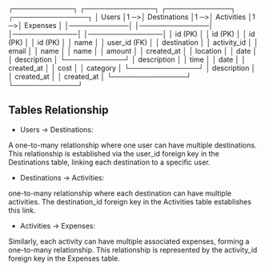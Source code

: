 ┌────────────┐         ┌──────────────┐         ┌─────────────┐         ┌───────────────┐
│   Users    │1      ─>│ Destinations │1      ─>│  Activities │1      ─>│   Expenses    │
│────────────│         │──────────────│         │─────────────│         │───────────────│
│ id (PK)    │         │ id (PK)      │         │ id (PK)     │         │ id (PK)       │
│ name       │         │ user_id (FK) │         │ destination │         │ activity_id   │
│ email      │         │ name         │         │ name        │         │ amount        │
│ created_at │         │ location     │         │ date        │         │ description   │
└────────────┘         │ description  │         │ time        │         │ date          │
                       │ created_at   │         │ cost        │         │ category      │
                       └──────────────┘         │ description │         │ created_at    │
                                                │ created_at  │         └───────────────┘
                                                └─────────────┘

## Tables Relationship
- Users → Destinations:

A one-to-many relationship where one user can have multiple destinations. This relationship is established via the user_id foreign key in the Destinations table, linking each destination to a specific user.

- Destinations → Activities:

 one-to-many relationship where each destination can have multiple activities. The destination_id foreign key in the Activities table establishes this link.
- Activities → Expenses:

Similarly, each activity can have multiple associated expenses, forming a one-to-many relationship. This relationship is represented by the activity_id foreign key in the Expenses table.
